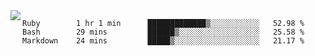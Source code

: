 

<a href="https://github.com/anuraghazra/github-readme-stats">
  <img align="left" src="https://github-readme-stats.vercel.app/api?username=kfly8&count_private=true&show_icons=true&theme=calm" />
</a>


<!--START_SECTION:waka-->
```text
Ruby        1 hr 1 min      █████████████▒░░░░░░░░░░░   52.98 % 
Bash        29 mins         ██████▒░░░░░░░░░░░░░░░░░░   25.58 % 
Markdown    24 mins         █████▒░░░░░░░░░░░░░░░░░░░   21.17 % 
```
<!--END_SECTION:waka-->
